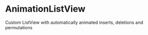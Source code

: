 AnimationListView
=================

Custom ListView with automatically animated inserts, deletions and permutations
